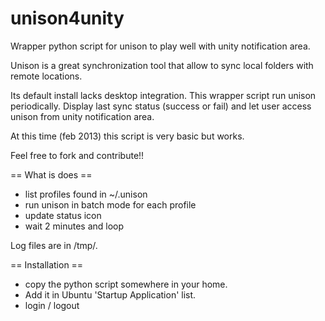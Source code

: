 unison4unity
============

Wrapper python script for unison to play well with unity notification area.

Unison is a great synchronization tool that allow to sync local 
folders with remote locations. 

Its default install lacks desktop integration. This wrapper script
run unison periodically. Display last sync status (success or fail) 
and let user access unison from unity notification area.

At this time (feb 2013) this script is very basic but works.

Feel free to fork and contribute!!

== What is does ==

 * list profiles found in ~/.unison
 * run unison in batch mode for each profile
 * update status icon
 * wait 2 minutes and loop

Log files are in /tmp/.

== Installation ==
 * copy the python script somewhere in your home. 
 * Add it in  Ubuntu 'Startup Application' list.
 * login / logout



